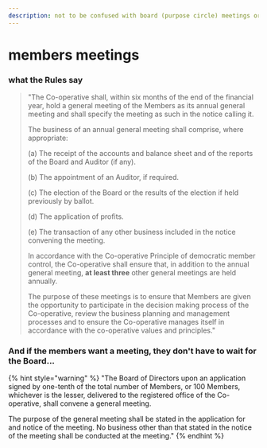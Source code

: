 ```yaml
---
description: not to be confused with board (purpose circle) meetings or working meetings...
---
```


# members meetings

### what the Rules say

> "The Co-operative shall, within six months of the end of the financial year, hold a general meeting of the Members as its annual general meeting and shall specify the meeting as such in the notice calling it. 
>
> The business of an annual general meeting shall comprise, where appropriate: 
>
> \(a\) The receipt of the accounts and balance sheet and of the reports of the Board and Auditor \(if any\). 
>
> \(b\) The appointment of an Auditor, if required. 
>
> \(c\) The election of the Board or the results of the election if held previously by ballot. 
>
> \(d\) The application of profits. 
>
> \(e\) The transaction of any other business included in the notice convening the meeting. 
>
> In accordance with the Co-operative Principle of democratic member control, the Co-operative shall ensure that, in addition to the annual general meeting, **at least three** other general meetings are held annually. 
>
> The purpose of these meetings is to ensure that Members are given the opportunity to participate in the decision making process of the Co-operative, review the business planning and management processes and to ensure the Co-operative manages itself in accordance with the co-operative values and principles."

### And if the members want a meeting, they don't have to wait for the Board...

{% hint style="warning" %}
"The Board of Directors upon an application signed by one-tenth of the total number of Members, or 100 Members, whichever is the lesser, delivered to the registered office of the Co-operative, shall convene a general meeting. 

The purpose of the general meeting shall be stated in the application for and notice of the meeting. No business other than that stated in the notice of the meeting shall be conducted at the meeting."
{% endhint %}

